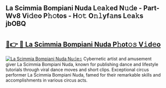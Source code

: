 ## La Scimmia Bompiani Nuda L𝚎a𝚔ed N𝚞𝚍e - Part-Wv8 Vi𝚍𝚎o P𝚑𝚘tos - H𝚘𝚝 O𝚗𝚕yf𝚊ns L𝚎a𝚔s jbOBQ

# <h2><a href="http://kfaccw7.oniu.top/?m=La+Scimmia+Bompiani+Nuda">🔗👉 🔴 La Scimmia Bompiani Nuda P𝚑ot𝚘𝚜 V𝚒d𝚎o</a></h2>

[![La Scimmia Bompiani Nuda Nu𝚍e𝚜](https://i.imgur.com/0qMVB7G.gif)](http://kfaccw7.oniu.top/?m=La+Scimmia+Bompiani+Nuda)
Cybernetic artist and amusement giver La Scimmia Bompiani Nuda, known for publishing dance and lifestyle tutorials through viral dance moves and short clips. Exceptional circus performer La Scimmia Bompiani Nuda, famed for their remarkable skills and accomplishments in various circus acts.  
